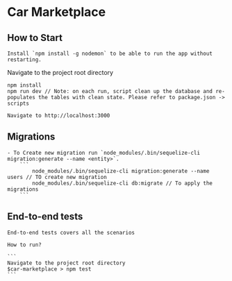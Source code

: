 # Car Marketplace

## How to Start

    Install `npm install -g nodemon` to be able to run the app without restarting.

Navigate to the project root directory

    npm install
    npm run dev // Note: on each run, script clean up the database and re-populates the tables with clean state. Please refer to package.json -> scripts

    Navigate to http://localhost:3000

## Migrations

    - To Create new migration run `node_modules/.bin/sequelize-cli migration:generate --name <entity>`. 
        ```
            node_modules/.bin/sequelize-cli migration:generate --name users // TO create new migration
            node_modules/.bin/sequelize-cli db:migrate // To apply the migrations
        ```

## End-to-end tests

    End-to-end tests covers all the scenarios

    How to run?

    ```
    Navigate to the project root directory
    $car-marketplace > npm test
    ```